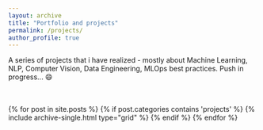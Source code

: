 ```yaml
---
layout: archive
title: "Portfolio and projects"
permalink: /projects/
author_profile: true
---
```


A series of projects that i have realized - mostly about Machine Learning, NLP, Computer Vision, Data Engineering, MLOps best practices.
Push in progress... :smile:

<br>
<br>

<div class="grid__wrapper">
    {% for post in site.posts %}
        {% if post.categories contains 'projects' %}
            {% include archive-single.html type="grid" %}
        {% endif %}
    {% endfor %}
</div>

